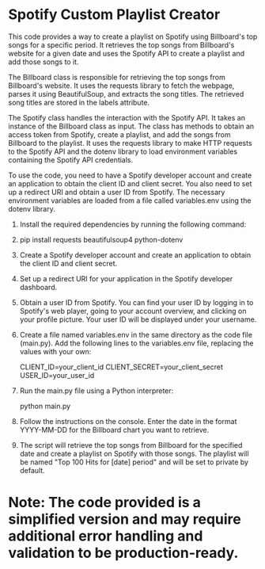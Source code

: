 # Spotify Custom Playlist Creator
This code provides a way to create a playlist on Spotify using Billboard's top songs for a specific period. It retrieves the top songs from Billboard's website for a given date and uses the Spotify API to create a playlist and add those songs to it.

The Billboard class is responsible for retrieving the top songs from Billboard's website. It uses the requests library to fetch the webpage, parses it using BeautifulSoup, and extracts the song titles. The retrieved song titles are stored in the labels attribute.

The Spotify class handles the interaction with the Spotify API. It takes an instance of the Billboard class as input. The class has methods to obtain an access token from Spotify, create a playlist, and add the songs from Billboard to the playlist. It uses the requests library to make HTTP requests to the Spotify API and the dotenv library to load environment variables containing the Spotify API credentials.

To use the code, you need to have a Spotify developer account and create an application to obtain the client ID and client secret. You also need to set up a redirect URI and obtain a user ID from Spotify. The necessary environment variables are loaded from a file called variables.env using the dotenv library.

1. Install the required dependencies by running the following command:
2. 
    pip install requests beautifulsoup4 python-dotenv
    
2. Create a Spotify developer account and create an application to obtain the client ID and client secret.

3. Set up a redirect URI for your application in the Spotify developer dashboard.

4. Obtain a user ID from Spotify. You can find your user ID by logging in to Spotify's web player, going to your account overview, and clicking on your profile picture. Your user ID will be displayed under your username.

5. Create a file named variables.env in the same directory as the code file (main.py). Add the following lines to the variables.env file, replacing the values with your own:

    CLIENT_ID=your_client_id
    CLIENT_SECRET=your_client_secret
    USER_ID=your_user_id
    
6. Run the main.py file using a Python interpreter:

    python main.py
    
7. Follow the instructions on the console. Enter the date in the format YYYY-MM-DD for the Billboard chart you want to retrieve.

8. The script will retrieve the top songs from Billboard for the specified date and create a playlist on Spotify with those songs. The playlist will be named "Top 100 Hits for [date] period" and will be set to private by default.

# Note: The code provided is a simplified version and may require additional error handling and validation to be production-ready.


